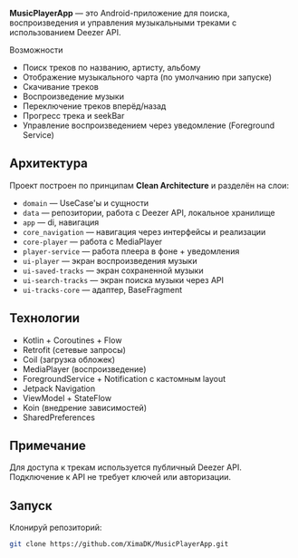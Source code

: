 **MusicPlayerApp** — это Android-приложение для поиска, воспроизведения и управления музыкальными треками с использованием Deezer API.

Возможности
- Поиск треков по названию, артисту, альбому
- Отображение музыкального чарта (по умолчанию при запуске)
- Скачивание треков
- Воспроизведение музыки
- Переключение треков вперёд/назад
- Прогресс трека и seekBar
- Управление воспроизведением через уведомление (Foreground Service)

## Архитектура

Проект построен по принципам **Clean Architecture** и разделён на слои:

- `domain` — UseCase'ы и сущности
- `data` — репозитории, работа с Deezer API, локальное хранилище
- `app` — di, навигация
- `core_navigation` — навигация через интерфейсы и реализации
- `core-player` — работа с MediaPlayer
- `player-service` — работа плеера в фоне + уведомления
- `ui-player` — экран воспроизведения музыки
- `ui-saved-tracks` — экран сохраненной музыки
- `ui-search-tracks` — экран поиска музыки через API
- `ui-tracks-core` — адаптер, BaseFragment

## Технологии

- Kotlin + Coroutines + Flow
- Retrofit (сетевые запросы)
- Coil (загрузка обложек)
- MediaPlayer (воспроизведение)
- ForegroundService + Notification с кастомным layout
- Jetpack Navigation
- ViewModel + StateFlow
- Koin (внедрение зависимостей)
- SharedPreferences

## Примечание
Для доступа к трекам используется публичный Deezer API.
Подключение к API не требует ключей или авторизации.

## Запуск
Клонируй репозиторий:
   ```bash
   git clone https://github.com/XimaDK/MusicPlayerApp.git

